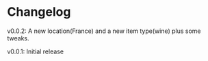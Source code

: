 # Changelog

v0.0.2:
A new location(France) and a new item type(wine) plus some tweaks.

v0.0.1:
Initial release